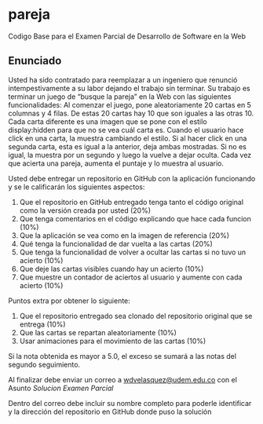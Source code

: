# pareja
Codigo Base para el Examen Parcial de Desarrollo de Software en la Web

## Enunciado
Usted ha sido contratado para reemplazar a un ingeniero que renunció intempestivamente a su labor dejando el trabajo sin terminar.
Su trabajo es terminar un juego de “busque la pareja” en la Web con las siguientes funcionalidades:
Al comenzar el juego, pone aleatoriamente 20 cartas en 5 columnas y 4 filas. De estas 20 cartas hay 10 que son iguales a las otras 10.
Cada carta diferente es una imagen que se pone con el estilo display:hidden para que no se vea cuál carta es.
Cuando el usuario hace click en una carta, la muestra cambiando el estilo. 
Si al hacer click en una segunda carta, esta es igual a la anterior, deja ambas mostradas. Si no es igual, la muestra por un segundo y luego la vuelve a dejar oculta.
Cada vez que acierta una pareja, aumenta el puntaje y lo muestra al usuario.

Usted debe entregar un repositorio en GitHub con la aplicación funcionando y se le calificarán los siguientes aspectos:

1.	Que el repositorio en GitHub entregado tenga tanto el código original como la versión creada por usted (20%)
2.	Que tenga comentarios en el código explicando que hace cada funcion (10%)
2.	Que la aplicación se vea como en la imagen de referencia (20%)
3.	Qué tenga la funcionalidad de dar vuelta a las cartas (20%)
4.	Que tenga la funcionalidad de volver a ocultar las cartas si no tuvo un acierto (10%)
5.	Que deje las cartas visibles cuando hay un acierto (10%)
6.	Que muestre un contador de aciertos al usuario y aumente con cada acierto (10%)

Puntos extra por obtener lo siguiente:
1.	Que el repositorio entregado sea clonado del repositorio original que se entrega (10%)
2.	Que las cartas se repartan aleatoriamente (10%)
3.	Usar animaciones para el movimiento de las cartas (10%)

Si la nota obtenida es mayor a 5.0, el exceso se sumará a las notas del segundo seguimiento.

Al finalizar debe enviar un correo a wdvelasquez@udem.edu.co con el Asunto *Solucion Examen Parcial*

Dentro del correo debe incluir su nombre completo para poderle identificar y la dirección del repositorio en GitHub donde puso la solución